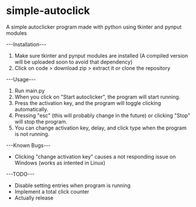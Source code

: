 # simple-autoclick
A simple autoclicker program made with python using tkinter and pynput modules

---Installation---
 1. Make sure tkinter and pynput modules are installed (A compiled version will be uploaded soon to avoid that dependency)
 2. Click on code > download zip > extract it or clone the repository

---Usage---
1. Run main.py
2. When you click on "Start autoclicker", the program will start running.
3. Press the activation key, and the program will toggle clicking automatically.
4. Pressing "esc" (this will probably change in the future) or clicking "Stop" will stop the program.
5. You can change activation key, delay, and click type when the program is not running.


---Known Bugs---
- Clicking "change activation key" causes a not responding issue on Windows (works as intented in Linux)

---TODO---
- Disable setting entries when program is running
- Implement a total click counter
- Actually release
